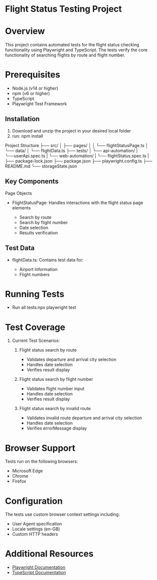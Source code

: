 # Flight Status Testing Project

# Overview
This project contains automated tests for the flight status checking functionality using Playwright and TypeScript. The tests verify the core functionality of searching flights by route and flight number.

# Prerequisites

- Node.js (v14 or higher)
- npm (v6 or higher)
- TypeScript
- Playwright Test Framework

## Installation
1. Download and unzip the project in your desired local folder
2. run: npm install

Project Structure
├── src/
│   ├── pages/
│   │   └── flightStatusPage.ts
│   └── data/
│       └── flightData.ts
├── tests/
│   └── api-automation/
|       └──userApi.spec.ts
|       └── web-automation/
|       └── flightStatus.spec.ts
|
├── package-lock.json
├── package.json
├── playwright.config.ts
├── README.md
└── storageState.json

## Key Components
Page Objects

- FlightStatusPage: Handles interactions with the flight status page elements

    - Search by route
    - Search by flight number
    - Date selection
    - Results verification

## Test Data

- flightData.ts: Contains test data for:

    - Airport Information
    - Flight numbers

# Running Tests
- Run all tests:npx playwright test

# Test Coverage
1. Current Test Scenarios:

    1. Flight status search by route
        - Validates departure and arrival city selection
        - Handles date selection
        - Verifies result display


    2. Flight status search by flight number

        - Validates flight number input
        - Handles date selection
        - Verifies result display

    3. Flight status search by invalid route
        - Validates invalid route departure and arrival city selection
        - Handles date selection
        - Verifies errorMessage display

# Browser Support
Tests run on the following browsers:

- Microsoft Edge
- Chrome
- Firefox

# Configuration
The tests use custom browser context settings including:

- User Agent specification
- Locale settings (en-GB)
- Custom HTTP headers

# Additional Resources
- [Playwright Documentation](https://playwright.dev/docs/intro)
- [TypeScript Documentation](https://www.typescriptlang.org/)
